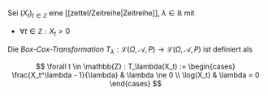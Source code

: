 Sei $(X_t)_{t \in \mathbb{Z}}$ eine [[zettel/Zeitreihe|Zeitreihe]], $\lambda \in \mathbb{R}$ mit
- $\forall t \in \mathbb{Z} : X_t \gt 0$

Die *Box-Cox-Transformation* $T_\lambda : \mathcal{L}(\Omega, \mathcal{A}, P) \to \mathcal{L}(\Omega, \mathcal{A}, P)$ ist definiert als

$$
	\forall t \in \mathbb{Z} : T_\lambda(X_t) := \begin{cases}
		\frac{X_t^\lambda - 1}{\lambda} & \lambda \ne 0 \\
		\log(X_t) & \lambda = 0
	\end{cases}
$$